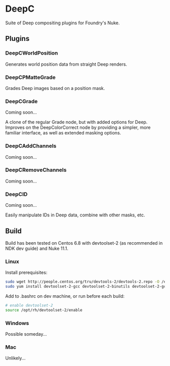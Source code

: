 # DeepC

Suite of Deep compositing plugins for Foundry's Nuke.

## Plugins

### DeepCWorldPosition

Generates world position data from straight Deep renders.

### DeepCPMatteGrade

Grades Deep images based on a position mask.

### DeepCGrade

Coming soon...

A clone of the regular Grade node, but with added options for Deep. Improves on the DeepColorCorrect node by providing a simpler, more familiar interface, as well as extended masking options.

### DeepCAddChannels

Coming soon...

### DeepCRemoveChannels

Coming soon...

### DeepCID

Coming soon...

Easily manipulate IDs in Deep data, combine with other masks, etc.

## Build

Build has been tested on Centos 6.8 with devtoolset-2 (as recommended in NDK dev guide) and Nuke 11.1.

### Linux

Install prerequisites:

```bash
sudo wget http://people.centos.org/tru/devtools-2/devtools-2.repo -O /etc/yum.repos.d/devtools-2.repo
sudo yum install devtoolset-2-gcc devtoolset-2-binutils devtoolset-2-gcc-c++ mesa-libGLU-devel
```

Add to .bashrc on dev machine, or run before each build:

```bash
# enable devtoolset-2
source /opt/rh/devtoolset-2/enable
```

### Windows

Possible someday...

### Mac

Unlikely...
